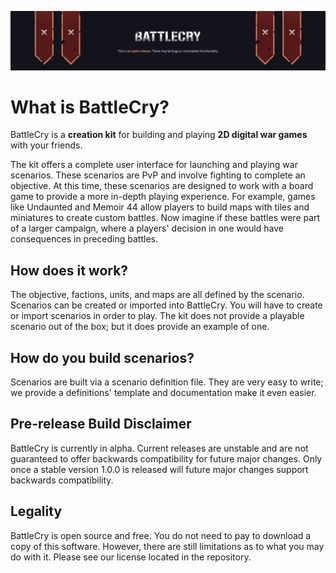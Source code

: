 ![](github_banner.png)

# What is BattleCry?
BattleCry is a **creation kit** for building and playing **2D digital war games** with your friends.

The kit offers a complete user interface for launching and playing war scenarios. These scenarios are
PvP and involve fighting to complete an objective. At this time, these scenarios are designed to work 
with a board game to provide a more in-depth playing experience. For example, games like Undaunted and Memoir 44 
allow players to build maps with tiles and miniatures to create custom battles. Now imagine if these battles were part 
of a larger campaign, where a players' decision in one would have consequences in preceding battles.

## How does it work?
The objective, factions, units, and maps are all defined by the scenario. Scenarios can be created or imported into
BattleCry. You will have to create or import scenarios in order to play. The kit does not provide a playable scenario
out of the box; but it does provide an example of one.

## How do you build scenarios?
Scenarios are built via a scenario definition file. They are very easy to write; we provide a definitions' template and 
documentation make it even easier.

## Pre-release Build Disclaimer
BattleCry is currently in alpha. Current releases are unstable and are not guaranteed to offer backwards compatibility 
for future major changes. Only once a stable version 1.0.0 is released will future major changes support backwards 
compatibility.

## Legality
BattleCry is open source and free. You do not need to pay to download a copy of this software. However, there are 
still limitations as to what you may do with it. Please see our license located in the repository.
